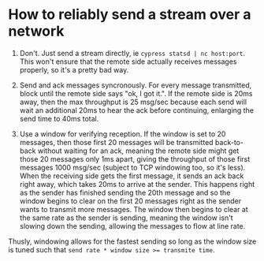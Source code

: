 How to reliably send a stream over a network
============================================

1. Don't. Just send a stream directly, ie `cypress statsd | nc host:port`.
   This won't ensure that the remote side actually receives messages
   properly, so it's a pretty bad way.

2. Send and ack messages syncronously. For every message transmitted, block
   until the remote side says "ok, I got it.". If the remote side is 20ms away,
   then the max throughput is 25 msg/sec because each send will wait an additional
   20ms to hear the ack before continuing, enlarging the send time to 40ms total.

3. Use a window for verifying reception. If the window is set to 20 messages, then
   those first 20 messages will be transmitted back-to-back without waiting for an ack,
   meaning the remote side might get those 20 messages only 1ms apart, giving the throughput
   of those first messages 1000 msg/sec (subject to TCP windowing too, so it's less).
   When the receiving side gets the first message, it sends an ack back right away, which
   takes 20ms to arrive at the sender. This happens right as the sender has finished sending
   the 20th message and so the window begins to clear on the first 20 messages right
   as the sender wants to transmit more messages. The window then begins to clear at
   the same rate as the sender is sending, meaning the window isn't slowing down the sending,
   allowing the messages to flow at line rate.


Thusly, windowing allows for the fastest sending so long as the window size is tuned
such that `send rate * window size >= transmite time`.
